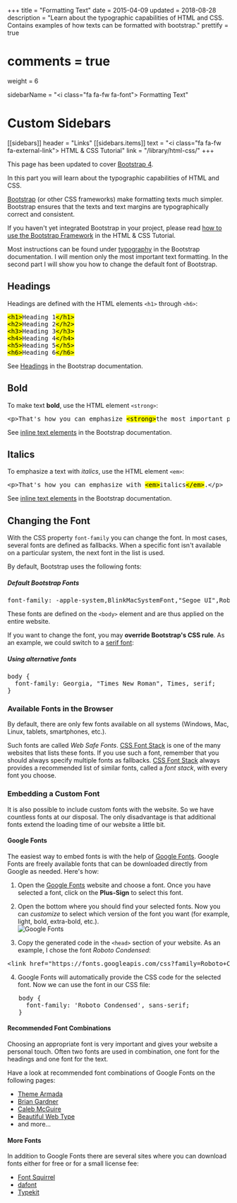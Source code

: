 +++
title = "Formatting Text"
date = 2015-04-09
updated = 2018-08-28
description = "Learn about the typographic capabilities of HTML and CSS. Contains examples of how texts can be formatted with bootstrap."
prettify = true
# comments = true
weight = 6

sidebarName = "<i class=\"fa fa-fw fa-font\"></i> Formatting Text"

# Custom Sidebars
[[sidebars]]
header = "Links"
[[sidebars.items]]
text = "<i class=\"fa fa-fw fa-external-link\"></i> HTML & CSS Tutorial"
link = "/library/html-css/"
+++

<div class="alert alert-info">
This page has been updated to cover <a href="https://getbootstrap.com/" class="alert-link">Bootstrap 4</a>. 
</div>

In this part you will learn about the typographic capabilities of HTML and CSS.

[Bootstrap](https://getbootstrap.com/) (or other CSS frameworks) make formatting texts much simpler. Bootstrap ensures that the texts and text margins are typographically correct and consistent.

<div class="alert alert-warning">
  If you haven't yet integrated Bootstrap in your project, please read <a href="/library/html-css/part7/" class="alert-link">how to use the Bootstrap Framework</a> in the HTML &amp; CSS Tutorial.
</div>

Most instructions can be found under [typography](https://getbootstrap.com/docs/4.1/content/typography/) in the Bootstrap documentation. I will mention only the most important text formatting. In the second part I will show you how to change the default font of Bootstrap.


## Headings

Headings are defined with the HTML elements `<h1>` through `<h6>`:

<pre class="prettyprint lang-html">
<mark>&lt;h1></mark>Heading 1<mark>&lt;/h1></mark>
<mark>&lt;h2></mark>Heading 2<mark>&lt;/h2></mark>
<mark>&lt;h3></mark>Heading 3<mark>&lt;/h3></mark>
<mark>&lt;h4></mark>Heading 4<mark>&lt;/h4></mark>
<mark>&lt;h5></mark>Heading 5<mark>&lt;/h5></mark>
<mark>&lt;h6></mark>Heading 6<mark>&lt;/h6></mark>
</pre>

See [Headings](https://getbootstrap.com/docs/4.1/content/typography/#headings) in the Bootstrap documentation.


## Bold

To make text **bold**, use the HTML element `<strong>`:

<pre class="prettyprint lang-html">
&lt;p>That's how you can emphasize <mark>&lt;strong></mark>the most important part<mark>&lt;/strong></mark>.&lt;/p>
</pre>

See [inline text elements](https://getbootstrap.com/docs/4.1/content/typography/#inline-text-elements) in the Bootstrap documentation.


## Italics

To emphasize a text with *italics*, use the HTML element `<em>`:

<pre class="prettyprint lang-html">
&lt;p>That's how you can emphasize with <mark>&lt;em></mark>italics<mark>&lt;/em></mark>.&lt;/p>
</pre>

See [inline text elements](https://getbootstrap.com/docs/4.1/content/typography/#inline-text-elements) in the Bootstrap documentation.


## Changing the Font

With the CSS property `font-family` you can change the font. In most cases, several fonts are defined as fallbacks. When a specific font isn't available on a particular system, the next font in the list is used.

By default, Bootstrap uses the following fonts:


##### Default Bootstrap Fonts

<pre class="prettyprint lang-css">
font-family: -apple-system,BlinkMacSystemFont,"Segoe UI",Roboto,"Helvetica Neue",Arial,sans-serif,"Apple Color Emoji","Segoe UI Emoji","Segoe UI Symbol","Noto Color Emoji";
</pre>

These fonts are defined on the `<body>` element and are thus applied on the entire website.

If you want to change the font, you may **override Bootstrap's CSS rule**. As an example, we could switch to a [serif font](http://en.wikipedia.org/wiki/Serif):


##### Using alternative fonts

<pre class="prettyprint lang-css">
body {
  font-family: Georgia, "Times New Roman", Times, serif;
}
</pre>


### Available Fonts in the Browser

By default, there are only few fonts available on all systems (Windows, Mac, Linux, tablets, smartphones, etc.).

Such fonts are called *Web Safe Fonts*. [CSS Font Stack](https://www.cssfontstack.com/) is one of the many websites that lists these fonts. If you use such a font, remember that you should always specify multiple fonts as fallbacks. [CSS Font Stack](https://www.cssfontstack.com/) always provides a recommended list of similar fonts, called a *font stack*, with every font you choose.


### Embedding a Custom Font

It is also possible to include custom fonts with the website. So we have countless fonts at our disposal. The only disadvantage is that additional fonts extend the loading time of our website a little bit.


#### Google Fonts

The easiest way to embed fonts is with the help of [Google Fonts](https://www.google.com/fonts). Google Fonts are freely available fonts that can be downloaded directly from Google as needed. Here's how:

1. Open the [Google Fonts](https://www.google.com/fonts) website and choose a font. Once you have selected a font, click on the **Plus-Sign** to select this font.   

2. Open the bottom where you should find your selected fonts. Now you can *customize* to select which version of the font you want (for example, light, bold, extra-bold, etc.).   
![Google Fonts](google-fonts-selected.png)

3. Copy the generated code in the `<head>` section of your website. As an example, I chose the font *Roboto Condensed*:
<pre class="prettyprint lang-html">
&lt;link href="https://fonts.googleapis.com/css?family=Roboto+Condensed" rel="stylesheet" type="text/css">
</pre>

4. Google Fonts will automatically provide the CSS code for the selected font. Now we can use the font in our CSS file:   
<pre class="prettyprint lang-css">
   body {
     font-family: 'Roboto Condensed', sans-serif;
   }
</pre>


#### Recommended Font Combinations 

Choosing an appropriate font is very important and gives your website a personal touch. Often two fonts are used in combination, one font for the headings and one font for the text.

Have a look at recommended font combinations of Google Fonts on the following pages:

* [Theme Armada](http://blog.themearmada.com/8-amazing-google-font-combinations/)
* [Brian Gardner](http://briangardner.com/google-font-combinations/)
* [Caleb McGuire](http://www.mrmcguire.com/10-useful-google-font-combinations-for-your-next-site/)
* [Beautiful Web Type](http://hellohappy.org/beautiful-web-type/)
* and more...


#### More Fonts

In addition to Google Fonts there are several sites where you can download fonts either for free or for a small license fee:

* [Font Squirrel](http://www.fontsquirrel.com/)
* [dafont](https://www.dafont.com/)
* [Typekit](https://typekit.com/)


